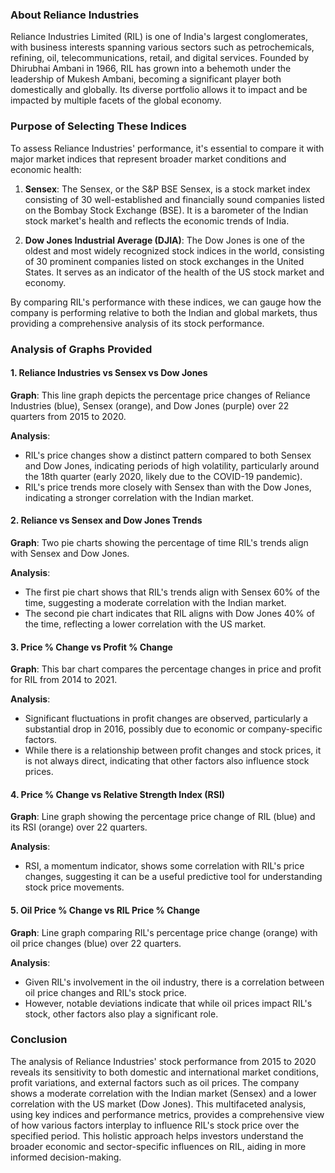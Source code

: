 ### About Reliance Industries

Reliance Industries Limited (RIL) is one of India's largest conglomerates, with business interests spanning various sectors such as petrochemicals, refining, oil, telecommunications, retail, and digital services. Founded by Dhirubhai Ambani in 1966, RIL has grown into a behemoth under the leadership of Mukesh Ambani, becoming a significant player both domestically and globally. Its diverse portfolio allows it to impact and be impacted by multiple facets of the global economy.

### Purpose of Selecting These Indices

To assess Reliance Industries' performance, it's essential to compare it with major market indices that represent broader market conditions and economic health:

1. **Sensex**: The Sensex, or the S&P BSE Sensex, is a stock market index consisting of 30 well-established and financially sound companies listed on the Bombay Stock Exchange (BSE). It is a barometer of the Indian stock market's health and reflects the economic trends of India.

2. **Dow Jones Industrial Average (DJIA)**: The Dow Jones is one of the oldest and most widely recognized stock indices in the world, consisting of 30 prominent companies listed on stock exchanges in the United States. It serves as an indicator of the health of the US stock market and economy.

By comparing RIL's performance with these indices, we can gauge how the company is performing relative to both the Indian and global markets, thus providing a comprehensive analysis of its stock performance.

### Analysis of Graphs Provided

#### 1. Reliance Industries vs Sensex vs Dow Jones

**Graph**: This line graph depicts the percentage price changes of Reliance Industries (blue), Sensex (orange), and Dow Jones (purple) over 22 quarters from 2015 to 2020.

**Analysis**:
- RIL's price changes show a distinct pattern compared to both Sensex and Dow Jones, indicating periods of high volatility, particularly around the 18th quarter (early 2020, likely due to the COVID-19 pandemic).
- RIL's price trends more closely with Sensex than with the Dow Jones, indicating a stronger correlation with the Indian market.

#### 2. Reliance vs Sensex and Dow Jones Trends

**Graph**: Two pie charts showing the percentage of time RIL's trends align with Sensex and Dow Jones.

**Analysis**:
- The first pie chart shows that RIL's trends align with Sensex 60% of the time, suggesting a moderate correlation with the Indian market.
- The second pie chart indicates that RIL aligns with Dow Jones 40% of the time, reflecting a lower correlation with the US market.

#### 3. Price % Change vs Profit % Change

**Graph**: This bar chart compares the percentage changes in price and profit for RIL from 2014 to 2021.

**Analysis**:
- Significant fluctuations in profit changes are observed, particularly a substantial drop in 2016, possibly due to economic or company-specific factors.
- While there is a relationship between profit changes and stock prices, it is not always direct, indicating that other factors also influence stock prices.

#### 4. Price % Change vs Relative Strength Index (RSI)

**Graph**: Line graph showing the percentage price change of RIL (blue) and its RSI (orange) over 22 quarters.

**Analysis**:
- RSI, a momentum indicator, shows some correlation with RIL's price changes, suggesting it can be a useful predictive tool for understanding stock price movements.

#### 5. Oil Price % Change vs RIL Price % Change

**Graph**: Line graph comparing RIL's percentage price change (orange) with oil price changes (blue) over 22 quarters.

**Analysis**:
- Given RIL's involvement in the oil industry, there is a correlation between oil price changes and RIL's stock price.
- However, notable deviations indicate that while oil prices impact RIL's stock, other factors also play a significant role.

### Conclusion

The analysis of Reliance Industries' stock performance from 2015 to 2020 reveals its sensitivity to both domestic and international market conditions,
 profit variations, and external factors such as oil prices. The company shows a moderate correlation with the Indian market (Sensex) and a lower 
correlation with the US market (Dow Jones). This multifaceted analysis, using key indices and performance metrics, provides a comprehensive view of
 how various factors interplay to influence RIL's stock price over the specified period. This holistic approach helps investors understand the broader
 economic and sector-specific influences on RIL, aiding in more informed decision-making.

